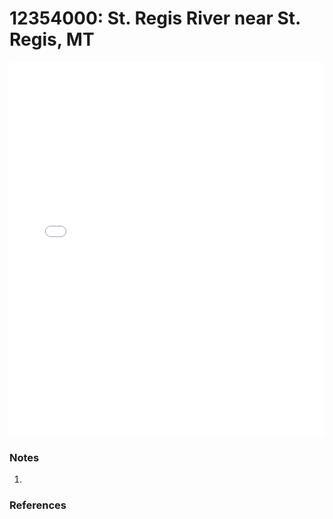 # 12354000: St. Regis River near St. Regis, MT

<iframe src="/distribution_estimation/_static/stations/12354000_fdc.html" width="100%" height="600" frameborder="0"></iframe>

### Notes
1. 

### References

